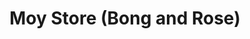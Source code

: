 ---
title: "Moy Store (Bong and Rose)"
url: /good-harvest-park-subdivision/moy-store-bong-and-rose/
shop: convenience
---